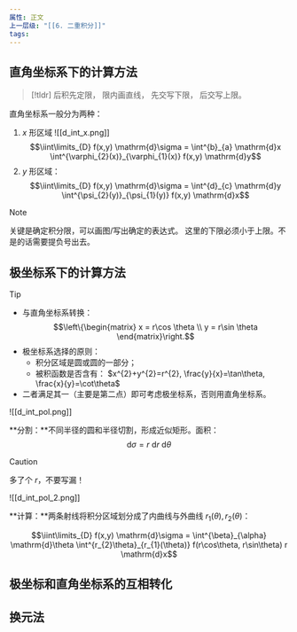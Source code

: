 ```yaml
---
属性: 正文
上一层级: "[[6. 二重积分]]"
tags:
---
```


## 直角坐标系下的计算方法

> [!tldr] 
> 后积先定限，
> 限内画直线，
> 先交写下限，
> 后交写上限。

直角坐标系一般分为两种：
1. $x$ 形区域 ![[d_int_x.png]] $$\iint\limits_{D} f(x,y) \mathrm{d}\sigma = \int^{b}_{a} \mathrm{d}x \int^{\varphi_{2}(x)}_{\varphi_{1}(x)} f(x,y) \mathrm{d}y$$
3. $y$ 形区域： $$\iint\limits_{D} f(x,y) \mathrm{d}\sigma = \int^{d}_{c} \mathrm{d}y \int^{\psi_{2}(y)}_{\psi_{1}(y)} f(x,y) \mathrm{d}x$$

> [!note] 
> 关键是确定积分限，可以画图/写出确定的表达式。
> 这里的下限必须小于上限。不是的话需要提负号出去。

## 极坐标系下的计算方法

> [!tip] 
> - 与直角坐标系转换：$$\left\{\begin{matrix} x = r\cos \theta \\ y = r\sin \theta \end{matrix}\right.$$
> - 极坐标系选择的原则：
> 	- 积分区域是圆或圆的一部分；
> 	- 被积函数是否含有： $x^{2}+y^{2}=r^{2}, \frac{y}{x}=\tan\theta, \frac{x}{y}=\cot\theta$
> - 二者满足其一（主要是第二点）即可考虑极坐标系，否则用直角坐标系。

![[d_int_pol.png]]

**分割：**不同半径的圆和半径切割，形成近似矩形。面积： $$\mathrm{d}\sigma = r ~\mathrm{d}r~\mathrm{d}\theta$$

> [!caution] 
> 多了个 $r$，不要写漏！

![[d_int_pol_2.png]]

**计算：**两条射线将积分区域划分成了内曲线与外曲线 $r_{1}(\theta), r_{2}(\theta)$：

$$\iint\limits_{D} f(x,y) \mathrm{d}\sigma = \int^{\beta}_{\alpha} \mathrm{d}\theta \int^{r_{2}\theta}_{r_{1}(\theta)} f(r\cos\theta, r\sin\theta) r \mathrm{d}x$$

## 极坐标和直角坐标系的互相转化



## 换元法